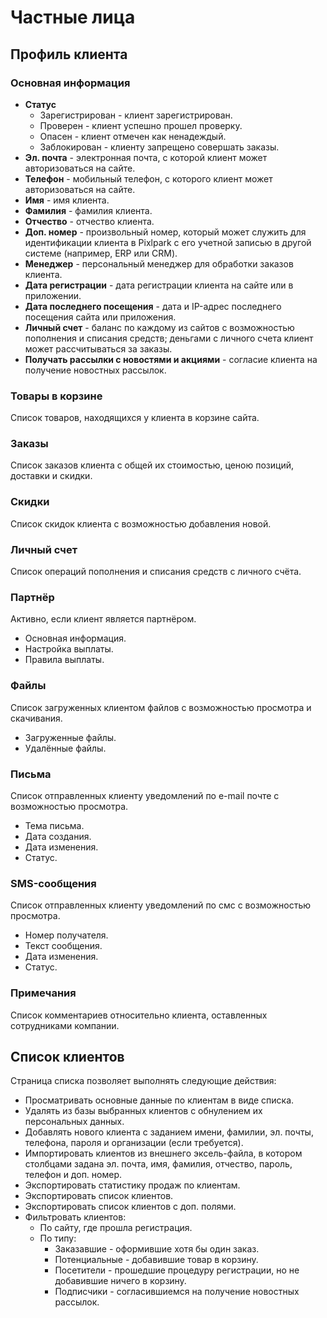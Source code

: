 # Частные лица

## Профиль клиента

### Основная информация
* **Статус**
    + Зарегистрирован - клиент зарегистрирован.
    + Проверен - клиент успешно прошел проверку.
    + Опасен - клиент отмечен как ненадеждый.
    + Заблокирован - клиенту запрещено совершать заказы.
* **Эл. почта** - электронная почта, с которой клиент может авторизоваться на сайте.
* **Телефон** - мобильный телефон, с которого клиент может авторизоваться на сайте.
* **Имя** - имя клиента.
* **Фамилия** - фамилия клиента.
* **Отчество** - отчество клиента.
* **Доп. номер** - произвольный номер, который может служить для идентификации клиента в Pixlpark с его учетной записью в другой системе (например, ERP или CRM).
* **Менеджер** - персональный менеджер для обработки заказов клиента.
* **Дата регистрации** - дата регистрации клиента на сайте или в приложении.
* **Дата последнего посещения** - дата и IP-адрес последнего посещения сайта или приложения.
* **Личный счет** - баланс по каждому из сайтов с возможностью пополнения и списания средств; деньгами с личного счета клиент может рассчитываться за заказы.
* **Получать рассылки с новостями и акциями** - согласие клиента на получение новостных рассылок.

### Товары в корзине
Список товаров, находящихся у клиента в корзине сайта.

### Заказы
Список заказов клиента с общей их стоимостью, ценою позиций, доставки и скидки.

### Скидки
Список скидок клиента с возможностью добавления новой.

### Личный счет
Список операций пополнения и списания средств с личного счёта.

### Партнёр
Активно, если клиент является партнёром.
- Основная информация.
- Настройка выплаты.
- Правила выплаты.

### Файлы
Список загруженных клиентом файлов с возможностью просмотра и скачивания.
- Загруженные файлы.
- Удалённые файлы.

### Письма
Список отправленных клиенту уведомлений по e-mail почте с возможностью просмотра.
- Тема письма.
- Дата создания.
- Дата изменения.
- Статус.

### SMS-сообщения
Список отправленных клиенту уведомлений по смс с возможностью просмотра.
- Номер получателя.
- Текст сообщения.
- Дата изменения.
- Статус.

### Примечания
Список комментариев относительно клиента, оставленных сотрудниками компании.

## Список клиентов
Страница списка позволяет выполнять следующие действия:
* Просматривать основные данные по клиентам в виде списка.
* Удалять из базы выбранных клиентов с обнулением их персональных данных.
* Добавлять нового клиента с заданием имени, фамилии, эл. почты, телефона, пароля и организации (если требуется).
* Импортировать клиентов из внешнего эксель-файла, в котором столбцами задана эл. почта, имя, фамилия, отчество, пароль, телефон и доп. номер.
* Экспортировать статистику продаж по клиентам.
* Экспортировать список клиентов.
* Экспортировать список клиентов с доп. полями.
* Фильтровать клиентов:
    + По сайту, где прошла регистрация.
    + По типу:
        - Заказавшие - оформившие хотя бы один заказ.
        - Потенциальные - добавившие товар в корзину.
        - Посетители - прошедшие процедуру регистрации, но не добавившие ничего в корзину.
        - Подписчики - согласившиемся на получение новостных рассылок.
